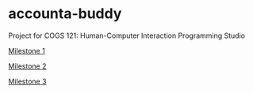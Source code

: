 # accounta-buddy

Project for COGS 121: Human-Computer Interaction Programming Studio

[Milestone 1](./milestone1.md)

[Milestone 2](./milestone2.md)

[Milestone 3](./milestone3.md)